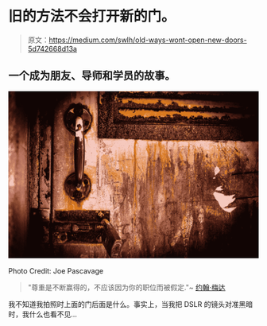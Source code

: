 # 旧的方法不会打开新的门。

> 原文：<https://medium.com/swlh/old-ways-wont-open-new-doors-5d742668d13a>

## 一个成为朋友、导师和学员的故事。

![](img/638ed97b031bcd47535fc9644c288aca.png)

Photo Credit: Joe Pascavage

> "尊重是不断赢得的，不应该因为你的职位而被假定."~ [约翰·梅达](https://medium.com/u/85a0d8f2e404?source=post_page-----5d742668d13a--------------------------------)

我不知道我拍照时上面的门后面是什么。事实上，当我把 DSLR 的镜头对准黑暗时，我什么也看不见…